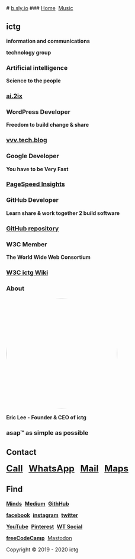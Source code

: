 <head>
# <a href="https://b.sly.io" >b.sly.io</a>
<link rel="apple-touch-icon" sizes="180x180" href="/apple-touch-icon.png">
<link rel="icon" type="image/png" sizes="32x32" href="/favicon-32x32.png">
<link rel="icon" type="image/png" sizes="16x16" href="/favicon-16x16.png">
<link rel="manifest" href="/site.webmanifest">
<meta name="viewport" content="width=device-width, initial-scale=1">
<style>
img {
  border-radius: 50%;
}
</style>
<style>
body {
  background-image: url('img_girl.jpg');
  background-repeat: no-repeat;
  background-attachment: fixed; 
  background-size: 100% 100%;
}
</style>
</head>
### <a href="https://ictg.github.io" >Home</a>&nbsp;&nbsp;<a href="https://ictg.github.io/music" >Music</a>

## ictg
**information and communications**

**technology group**

### Artificial intelligence
**Science to the people**

### <a href="https://ai.2ix.ch/" target="_blank">ai.2ix</a>

### WordPress Developer
**Freedom to build change & share**

### <a href="https://vvv.tech.blog/" target="_blank">vvv.tech.blog</a>

### Google Developer
**You have to be Very Fast**

### <a href="https://developers.google.com/speed/pagespeed/insights/?hl=en&url=https%3A%2F%2Fictg.github.io%2F&tab=desktop" target="_blank">PageSpeed Insights</a>

### GitHub Developer
**Learn share & work together 2 build software**

### <a href="https://github.com/ictg" target="_blank">GitHub repository</a>

### W3C Member
**The World Wide Web Consortium**

### <a href="https://www.w3.org/community/aikr/wiki/User:Ictg" target="_blank">W3C ictg Wiki</a>

### About
<img src="https://ictg.github.io/ictg-i.jpg" alt="ictg" width="300" height="300">

**Eric Lee - Founder & CEO of ictg**

### asap™ as simple as possible

## Contact
<strong><font size="5"><a href="tel:+31684153347">Call</a></font></strong> &nbsp;&nbsp; <strong><font size="5"> <a href="https://wa.me/31684153347?text=ictg" target="_blank">WhatsApp</a></font></strong> &nbsp;&nbsp; <strong><font size="5"><a href="mailto:	ictg.git@gmail.com" target="_blank">Mail</a></font></strong> &nbsp;&nbsp; <strong><font size="5"><a href="https://www.google.com/maps/place/ictg/@52.4983187,13.435691,15z/data=!4m5!3m4!1s0x0:0x8c580381586550dd!8m2!3d52.4983187!4d13.435691" target="_blank">Maps</a></font></strong>

## **Find**
<strong><a href="https://minds.com/ictg" target="_blank">Minds</a></strong>&nbsp;&nbsp;<strong><a href="https://medium.com/@ictg" target="_blank">Medium</a></strong>&nbsp;&nbsp;<strong><a href="https://github.com/ictg" target="_blank">GithHub</a></strong>

<strong><a href="https://facebook.com/ictg.git" target="_blank">facebook</a></strong>&nbsp;&nbsp;<strong><a href="https://instagram.com/ictg.git/" target="_blank">instagram</a></strong>&nbsp;&nbsp;<strong><a href="https://twitter.com/ictg_git" target="_blank">twitter</a></strong>

<strong><a href="https://youtube.com/channel/UCKuXZEEBLOb7ZPamwVYj_6A" target="_blank">YouTube</a></strong>&nbsp;&nbsp;<strong><a href="https://pinterest.com/ictggit" target="_blank">Pinterest</a></strong>&nbsp;&nbsp;<strong><a href="https://wt.social/wt/ictg" target="_blank">WT Social</a></strong>

<strong><a href="https://freecodecamp.org/ictg" target="_blank">freeCodeCamp</a></strong>&nbsp;&nbsp;<a rel="me" href="https://mas.to/@ictg">Mastodon</a>

Copyright © 2019 - 2020 ictg
